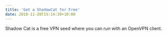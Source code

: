 ```yaml
---
title: 'Get a ShadowCat for Free'
date: 2018-11-28T15:14:39+10:00
---
```


Shadow Cat is a free VPN seed where you can run with an OpenVPN client.
